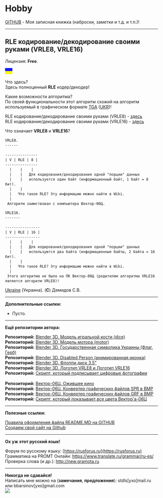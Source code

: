 # Hobby
[GITHUB](https://github.com) - Моя записная книжка (наброски, заметки и т.д. и т.п.)!

<hr>

## RLE кодирование/декодирование своими руками (VRLE8, VRLE16)

Лицензия: **Free**.

![](https://github.com/drilnet/rle/blob/master/UA.png)

Что здесь?
<br>
Здесь полноценный **RLE** кодер/декодер!

Какие возможности алгоритма?
<br>
По своей функциональности этот алгоритм схожий на алгоритм используемый в графическом формате [TGA](https://ru.wikipedia.org/wiki/Truevision_TGA) ([UKR](https://uk.wikipedia.org/wiki/TGA))!

RLE кодирование/декодирование своими руками (VRLE8) - [здесь](https://github.com/drilnet/rle/tree/master/VRLE8)
<br>
RLE кодирование/декодирование своими руками (VRLE16) - [здесь](https://github.com/drilnet/rle/tree/master/VRLE16)

Что означает **VRLE8** и **VRLE16**?

```
VRLE8.
------

---------------
| V | RLE | 8 |
---------------
  |    |    |
  |    |   Для кодирования/декодирования одной "порции" данных
  |    |   используется один байт (информационный байт, 1 байт = 8 бит).
  |    |
  |   Что такое RLE? Эту информацию можно найти в Wiki.
  |
 Алгоритм заимствован с компьютера Вектор-06Ц.
```

```
VRLE16.
-------

----------------
| V | RLE | 16 |
----------------
  |    |    |
  |    |   Для кодирования/декодирования одной "порции" данных
  |    |   используются два байта (информационные байты, 2 байта = 16 бит).
  |    |
  |   Что такое RLE? Эту информацию можно найти в Wiki.
  |
 Этого алгоритма не было на ПК Вектор-06Ц (родителем алгоритма VRLE16 является алгоритм VRLE8)!
```

[Ukraine](https://en.wikipedia.org/wiki/Ukraine) (Украина). (**C**) Демидов С.В.

<hr>

**Дополнительные ссылки:**

* Пусто.

<hr>

**Ещё репозитории автора:**

**Репозиторий:** [Blender 3D. Модель игральной кости (dice)](https://github.com/drilnet/blender3d-dice2)
<br>
**Репозиторий:** [Blender 3D. Модель мотора (motor)](https://github.com/drilnet/blender3d-motor)
<br>
**Репозиторий:** [Blender 3D. Государственная символика Украины (Флаг, Герб)](https://github.com/drilnet/blender3d-ukrainian-symbols)
<br>
**Репозиторий:** [Blender 3D. Disabled Person (анимированная иконка)](https://github.com/drilnet/blender3d-disabled-person)
<br>
**Репозиторий:** [Blender 3D. Флоппи диск 3.5"](https://github.com/drilnet/blender3d-floppy-disk-35)
<br>
**Репозиторий:** [Blender 3D. Логотип VRLE8 и Логотип VRLE16](https://github.com/drilnet/blender3d-logovrle8-logovrle16)
<br>
**Репозиторий:** [Скрипт, который подписывает цифровые фотографии](https://github.com/drilnet/programming-perl-signature-images)
<br>
<br>
**Репозиторий:** [Вектор-06Ц. Ожившее кино](https://github.com/drilnet/vector-06c-kino)
<br>
**Репозиторий:** [Вектор-06Ц. Конвертер графических файлов SPR в BMP](https://github.com/drilnet/vector-06c-spr2bmp)
<br>
**Репозиторий:** [Вектор-06Ц. Конвертер графических файлов GRF в BMP](https://github.com/drilnet/vector-06c-grf2bmp)
<br>
**Репозиторий:** [Скрипт, который показывает все цвета Вектор'а-06Ц](https://github.com/drilnet/vector-06c-color256)

<hr>

**Полезные ссылки:**

[Правила оформления файла README.MD на GITHUB](https://github.com/OlgaVlasova/markdown-doc/blob/master/README.md#SpecialSymbol)
<br>
[Создаем свой сайт на Github](https://www.youtube.com/watch?v=05nLdIVfSRU)

<hr>

**Ох уж этот русский язык!**

Форум по русскому языку: [https://rusforus.ru](https://rusforus.ru)
<br>
Грамматика на PROMT Онлайн: https://www.translate.ru/grammar/ru-es/
<br>
Проверка слова (и др.): http://new.gramota.ru

<hr>

**Никогда не сдавайся!**
<br>
Написать мне можно на (**замечания**, **предложения**): stdls[ухо]mail.ru или bbarsinov[ухо]gmail.com
<br>
![](https://github.com/drilnet/blender3d-disabled-person/blob/master/Preview%20GIF/Disabled%20Person%20(mini).gif)
